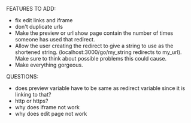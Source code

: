 FEATURES TO ADD:
- fix edit links and iframe
- don't duplicate urls
- Make the preview or url show page contain the number of times someone has used that redirect.
- Allow the user creating the redirect to give a string to use as the shortened string. (localhost:3000/go/my_string redirects to my_url). Make sure to think about possible problems this could cause.
- Make everything gorgeous.


QUESTIONS:
- does preview variable have to be same as redirect variable since it is linking to that?
- http or https?
- why does iframe not work
- why does edit page not work






